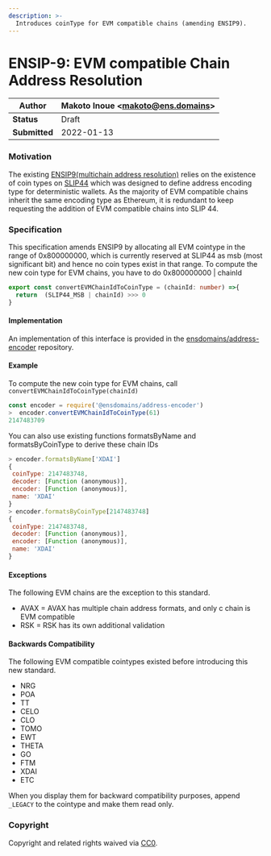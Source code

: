```yaml
---
description: >-
  Introduces coinType for EVM compatible chains (amending ENSIP9).
---
```


# ENSIP-9: EVM compatible Chain Address Resolution

| **Author**    | Makoto Inoue \<makoto@ens.domains> |
| ------------- | -------------------------------- |
| **Status**    | Draft                            |
| **Submitted** | 2022-01-13                       |

### Motivation

The existing [ENSIP9(multichain address resolution)](./ensip-9-multichain-address-resolution.md) relies on the existence of coin types on [SLIP44](https://github.com/satoshilabs/slips/blob/master/slip-0044.md) which was designed to define address encoding type for deterministic wallets. As the majority of EVM compatible chains inherit the same encoding type as Ethereum, it is redundant to keep requesting the addition of EVM compatible chains into SLIP 44.

### Specification

This specification amends ENSIP9 by allocating all EVM cointype in the range of 0x800000000, which is currently reserved at SLIP44 as msb (most significant bit) and hence no coin types exist in that range.
To compute the new coin type for EVM chains, you have to do 0x800000000 | chainId


```typescript
export const convertEVMChainIdToCoinType = (chainId: number) =>{
  return  (SLIP44_MSB | chainId) >>> 0
}
```

#### Implementation

An implementation of this interface is provided in the [ensdomains/address-encoder](https://github.com/ensdomains/address-encoder/) repository.

#### Example

To compute the new coin type for EVM chains, call `convertEVMChainIdToCoinType(chainId)`

```javascript
const encoder = require('@ensdomains/address-encoder')
>  encoder.convertEVMChainIdToCoinType(61)
2147483709
```

You can also use existing functions formatsByName and formatsByCoinType to derive these chain IDs

```javascript
> encoder.formatsByName['XDAI']
{
 coinType: 2147483748,
 decoder: [Function (anonymous)],
 encoder: [Function (anonymous)],
 name: 'XDAI'
}
> encoder.formatsByCoinType[2147483748]
{
 coinType: 2147483748,
 decoder: [Function (anonymous)],
 encoder: [Function (anonymous)],
 name: 'XDAI'
}
```

#### Exceptions

The following EVM chains are the exception to this standard.

- AVAX = AVAX has multiple chain address formats, and only c chain is EVM compatible
- RSK = RSK has its own additional validation

#### Backwards Compatibility

The following EVM compatible cointypes existed before introducing this new standard.

- NRG
- POA
- TT
- CELO
- CLO
- TOMO
- EWT
- THETA
- GO
- FTM
- XDAI
- ETC

When you display them for backward compatibility purposes, append `_LEGACY` to the cointype and make them read only.

### Copyright

Copyright and related rights waived via [CC0](https://creativecommons.org/publicdomain/zero/1.0/).
